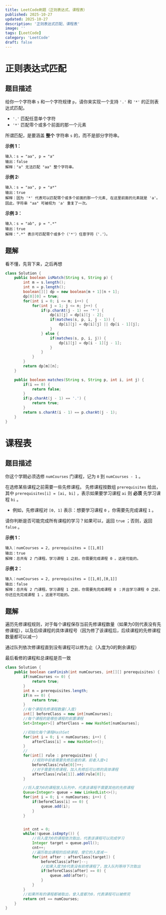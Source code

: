```yaml
---
title: LeetCode刷题（正则表达式、课程表）
published: 2025-10-27
updated: 2025-10-27
description: '正则表达式匹配、课程表'
image: ''
tags: [LeetCode]
category: 'LeetCode'
draft: false 
---
```


# 正则表达式匹配

## 题目描述

给你一个字符串 `s` 和一个字符规律 `p`，请你来实现一个支持 `'.'` 和 `'*'` 的正则表达式匹配。

- `'.'` 匹配任意单个字符
- `'*'` 匹配零个或多个前面的那一个元素

所谓匹配，是要涵盖 **整个** 字符串 `s` 的，而不是部分字符串。

**示例 1：**

```
输入：s = "aa", p = "a"
输出：false
解释："a" 无法匹配 "aa" 整个字符串。
```

**示例 2:**

```
输入：s = "aa", p = "a*"
输出：true
解释：因为 '*' 代表可以匹配零个或多个前面的那一个元素, 在这里前面的元素就是 'a'。因此，字符串 "aa" 可被视为 'a' 重复了一次。
```

**示例 3：**

```
输入：s = "ab", p = ".*"
输出：true
解释：".*" 表示可匹配零个或多个（'*'）任意字符（'.'）。
```



## 题解

看不懂，先背下来，之后再想

```java
class Solution {
    public boolean isMatch(String s, String p) {
        int m = s.length();
        int n = p.length();
        boolean[][] dp = new boolean[m + 1][n + 1];
        dp[0][0] = true;
        for(int i = 0; i <= m; i++) {
            for(int j = 1; j <= n; j++) {
                if(p.charAt(j - 1) == '*') {
                    dp[i][j] = dp[i][j - 2];
                    if(matches(s, p, i, j - 1)) {
                        dp[i][j] = dp[i][j] || dp[i - 1][j];
                    }
                } else {
                    if(matches(s, p, i, j)) {
                        dp[i][j] = dp[i - 1][j - 1];
                    }
                }
            }
        }
        return dp[m][n];
    }

    public boolean matches(String s, String p, int i, int j) {
        if(i == 0) {
            return false;
        }
        if(p.charAt(j - 1) == '.') {
            return true;
        }
        return s.charAt(i - 1) == p.charAt(j - 1);
    }
}
```



# 课程表

## 题目描述

你这个学期必须选修 `numCourses` 门课程，记为 `0` 到 `numCourses - 1` 。

在选修某些课程之前需要一些先修课程。 先修课程按数组 `prerequisites` 给出，其中 `prerequisites[i] = [ai, bi]` ，表示如果要学习课程 `ai` 则 **必须** 先学习课程 `bi` 。

- 例如，先修课程对 `[0, 1]` 表示：想要学习课程 `0` ，你需要先完成课程 `1` 。

请你判断是否可能完成所有课程的学习？如果可以，返回 `true` ；否则，返回 `false` 。

**示例 1：**

```
输入：numCourses = 2, prerequisites = [[1,0]]
输出：true
解释：总共有 2 门课程。学习课程 1 之前，你需要完成课程 0 。这是可能的。
```

**示例 2：**

```
输入：numCourses = 2, prerequisites = [[1,0],[0,1]]
输出：false
解释：总共有 2 门课程。学习课程 1 之前，你需要先完成课程 0 ；并且学习课程 0 之前，你还应先完成课程 1 。这是不可能的。
```



## 题解

遍历先修课程规则，对于每个课程保存当前先修课程数量（如果为0则代表没有先修课程），以及后续课程的具体课程号（因为修了该课程后，后续课程的先修课程数量都可以减一）

通过队列依次修课程直到没有课程可以修为止（入度为0的剩余课程）

最后看修的课程和总课程是否一致

```java
class Solution {
    public boolean canFinish(int numCourses, int[][] prerequisites) {
        if(numCourses <= 0) {
            return true;
        }
        int n = prerequisites.length;
        if(n == 0) {
            return true;
        }
        //每个课程先修课程数量(入度)
        int[] beforeClass = new int[numCourses];
        //每个课程的是哪些课程的前置课程
        Set<Integer>[] afterClass = new HashSet[numCourses];

        //初始化每个课程HashSet
        for(int i = 0; i < numCourses; i++) {
            afterClass[i] = new HashSet<>();
        }
        //
        for(int[] rule : prerequisites) {
            //规则中前者需要先修后者的课，前者入度+1
            beforeClass[rule[0]]++;
            //对于需要先修课程，加入先修后可以修的具体课程
            afterClass[rule[1]].add(rule[0]);
        }

        //将入度为0的课程放入队列中，代表该课程不需要其他的先修课程
        Queue<Integer> queue = new LinkedList<>();
        for(int i = 0; i < numCourses; i++) {
            if(beforeClass[i] == 0) {
                queue.add(i);
            }
        }


        int cnt = 0;
        while(!queue.isEmpty()) {
            //将入度为0的课程依次取出，代表该课程可以完成学习
            Integer target = queue.poll();
            cnt++;
            //遍历取出课程的后续课程，使它的入度减一
            for(int after : afterClass[target]) {
                beforeClass[after]--;
                //如果入度为0代表没有前修课程了，放入队列等待下次取出
                if(beforeClass[after] == 0) {
                    queue.add(after);
                }
            }
        }
        //如果所有的课程都被取出，曾入度都为0，代表课程可以被修完
        return cnt == numCourses;
    }
}
```

